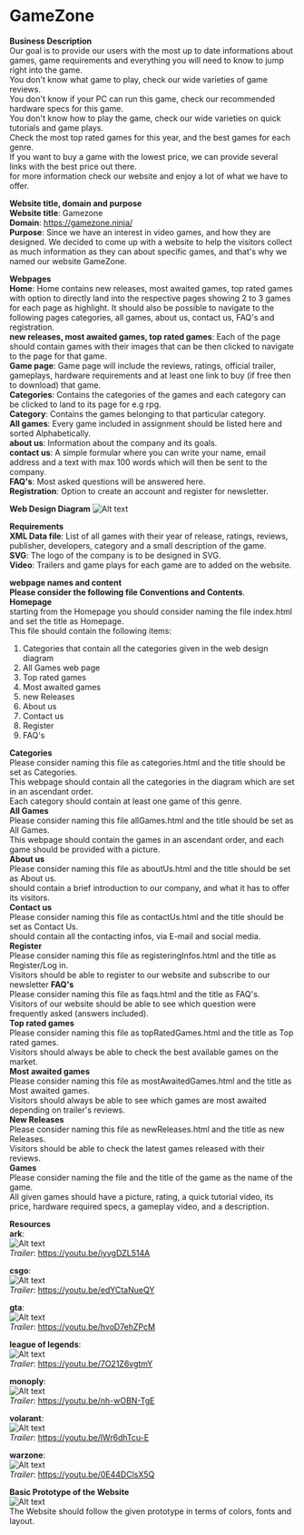 # GameZone
**Business Description**  
Our goal is to provide our users with the most up to date informations about games,
game requirements and everything you will need to know to jump right into
the game.  
You don't know what game to play, check our wide varieties of game reviews.  
You don't know if your PC can run this game, check our recommended hardware specs for this game.   
You don't know how to play the game, check our wide varieties on quick tutorials and game plays.  
Check the most top rated games for this year, and the best games for each genre.  
If you want to buy a game with the lowest price, we can provide several links with the best price out there.  
for more information check our website and enjoy a lot of what we have to offer.

**Website title, domain and purpose**  
**Website title**: Gamezone  
**Domain**: https://gamezone.ninja/  
**Purpose**: Since we have an interest in video games, and how they are designed. We decided to come up with a website to
help the visitors collect as much information as they can about specific games, and that's why we named our website GameZone.

**Webpages**  
**Home**: Home contains new releases, most awaited games, top rated games with option to directly land into
the respective pages showing 2 to 3 games for each page as highlight. It should also be possible to 
navigate to the following pages categories, all games, about us, contact us, FAQ's and registration.  
**new releases, most awaited games, top rated games**: Each of the page should contain games with their 
images that can be then clicked to navigate to the page for that game.  
**Game page**: Game page will include the reviews, ratings, official trailer, gameplays, 
hardware requirements and at least one link to buy (if free then to download) that game.  
**Categories**: Contains the categories of the games and each category can be clicked to land to its page
for e.g rpg.  
**Category**: Contains the games belonging to that particular category.  
**All games**: Every game included in assignment should be listed here and sorted Alphabetically.  
**about us**: Information about the company and its goals.  
**contact us**: A simple formular where you can write your name, email address and a text with max 100 
words which will then be sent to the company.  
**FAQ's**: Most asked questions will be answered here.  
**Registration**: Option to create an account and register for newsletter.

**Web Design Diagram** 
![Alt text](./Diagram/WebDiagram.svg)

**Requirements**  
**XML Data file**: List of all games with their year of release, ratings, reviews, publisher, developers, 
category and a small description of the game.  
**SVG**: The logo of the company is to be designed in SVG.  
**Video**: Trailers and game plays for each game are to added on the website.  

**webpage names and content**  
**Please consider the following file Conventions and Contents**.  
**Homepage**  
starting from the Homepage you should consider naming the file index.html and set the title as Homepage.  
This file should contain the following items:  
1) Categories that contain all the categories given in the web design diagram
2) All Games web page
3) Top rated games
4) Most awaited games
5) new Releases
6) About us
7) Contact us
8) Register
9) FAQ's  

**Categories**  
Please consider naming this file as categories.html and the title should be set as Categories.  
This webpage should contain all the categories in the diagram which are set in an ascendant order.  
Each category should contain at least one game of this genre.  
**All Games**  
Please consider naming this file allGames.html and the title should be set as All Games.  
This webpage should contain the games in an ascendant order, and each game should be provided with a picture.  
**About us**  
Please consider naming this file as aboutUs.html and the title should be set as About us.  
should contain a brief introduction to our company, and what it has to offer its visitors.  
**Contact us**  
Please consider naming this file as contactUs.html and the title should be set as Contact Us.  
should contain all the contacting infos, via E-mail and social media.  
**Register**  
Please consider naming this file as registeringInfos.html and the title as Register/Log in.  
Visitors should be able to register to our website and subscribe to our newsletter 
**FAQ's**  
Please consider naming this file as faqs.html and the title as FAQ's.  
Visitors of our website should be able to see which question were frequently asked (answers included).  
**Top rated games**  
Please consider naming this file as topRatedGames.html and the title as Top rated games.  
Visitors should always be able to check the best available games on the market.  
**Most awaited games**  
Please consider naming this file as mostAwaitedGames.html and the title as Most awaited games.  
Visitors should always be able to see which games are most awaited depending on trailer's reviews.  
**New Releases**  
Please consider naming this file as newReleases.html and the title as new Releases.  
Visitors should be able to check the latest games released with their reviews.  
**Games**  
Please consider naming the file and the title of the game as the name of the game.  
All given games should have a picture, rating, a quick tutorial video, its price, hardware required specs, 
a gameplay video, and a description.

**Resources**  
**ark**:   
![Alt text](./Resources/GamesPhotos/ark.jpeg)    
*Trailer*: https://youtu.be/iyvgDZL514A     

**csgo**:    
![Alt text](./Resources/GamesPhotos/csgo.png)    
*Trailer*: https://youtu.be/edYCtaNueQY  

**gta**:    
![Alt text](./Resources/GamesPhotos/gta.jpg)    
*Trailer*: https://youtu.be/hvoD7ehZPcM  

**league of legends**:    
![Alt text](./Resources/GamesPhotos/lol.jpg)    
*Trailer*: https://youtu.be/7O21Z6vgtmY  

**monoply**:    
![Alt text](./Resources/GamesPhotos/monoply.jpg)   
*Trailer*: https://youtu.be/nh-wOBN-TgE   

**volarant**:    
![Alt text](./Resources/GamesPhotos/volarant.jpg)    
*Trailer*: https://youtu.be/lWr6dhTcu-E  

**warzone**:    
![Alt text](./Resources/GamesPhotos/warzone.jpg)    
*Trailer*: https://youtu.be/0E44DClsX5Q  

**Basic Prototype of the Website**  
![Alt text](./Resources/Layout/layout.svg)   
The Website should follow the given prototype in terms of colors, fonts and layout.